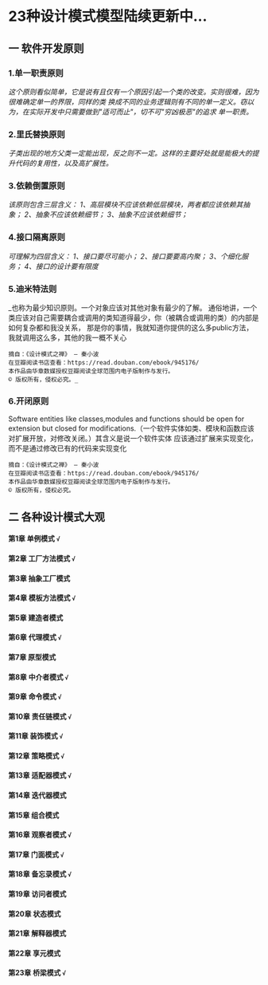 # 23种设计模式模型陆续更新中...

## 一 **软件开发原则**

### 1.单一职责原则
_这个原则看似简单，它是说有且仅有一个原因引起一个类的改变。实则很难，因为很难确定单一的界限，同样的类
换成不同的业务逻辑则有不同的单一定义。窃以为，在实际开发中只需要做到"适可而止"，切不可"穷凶极恶"的追求
单一职责。_
### 2.里氏替换原则
_子类出现的地方父类一定能出现，反之则不一定。这样的主要好处就是能极大的提升代码的复用性，以及高扩展性。_
### 3.依赖倒置原则
_该原则包含三层含义：
1、高层模块不应该依赖低层模块，两者都应该依赖其抽象；
2、抽象不应该依赖细节；
3、抽象不应该依赖细节；_
### 4.接口隔离原则
_可理解为四层含义：
1、接口要尽可能小；
2、接口要要高内聚；
3、个细化服务；
4、接口的设计要有限度_
### 5.迪米特法则
_也称为最少知识原则。一个对象应该对其他对象有最少的了解。
通俗地讲，一个类应该对自己需要耦合或调用的类知道得最少，你（被耦合或调用的类）的内部是如何复杂都和我没关系，
那是你的事情，我就知道你提供的这么多public方法，我就调用这么多，其他的我一概不关心
     
    摘自：《设计模式之禅》 — 秦小波
    在豆瓣阅读书店查看：https://read.douban.com/ebook/945176/
    本作品由华章数媒授权豆瓣阅读全球范围内电子版制作与发行。
    © 版权所有，侵权必究。_
    
### 6.开闭原则
Software entities like classes,modules and functions should be open for extension but closed 
for modifications.（一个软件实体如类、模块和函数应该对扩展开放，对修改关闭。）其含义是说一个软件实体
应该通过扩展来实现变化，而不是通过修改已有的代码来实现变化

    摘自：《设计模式之禅》 — 秦小波
    在豆瓣阅读书店查看：https://read.douban.com/ebook/945176/
    本作品由华章数媒授权豆瓣阅读全球范围内电子版制作与发行。
    © 版权所有，侵权必究。
    
## 二 各种设计模式大观

#### 第1章 单例模式 `√`
#### 第2章 工厂方法模式 `√`
#### 第3章 抽象工厂模式
#### 第4章 模板方法模式 `√`
#### 第5章 建造者模式
#### 第6章 代理模式 `√`
#### 第7章 原型模式
#### 第8章 中介者模式 `√`
#### 第9章 命令模式 `√`
#### 第10章 责任链模式 `√`
#### 第11章 装饰模式 `√`
#### 第12章 策略模式 `√`
#### 第13章 适配器模式 `√`
#### 第14章 迭代器模式
#### 第15章 组合模式
#### 第16章 观察者模式 `√`
#### 第17章 门面模式 `√`
#### 第18章 备忘录模式 `√`
#### 第19章 访问者模式
#### 第20章 状态模式
#### 第21章 解释器模式
#### 第22章 享元模式
#### 第23章 桥梁模式 `√`